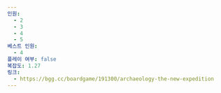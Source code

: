 ```yaml
---
인원:
  - 2
  - 3
  - 4
  - 5
베스트 인원:
  - 4
플레이 여부: false
복잡도: 1.27
링크:
  - https://bgg.cc/boardgame/191300/archaeology-the-new-expedition
---
```

